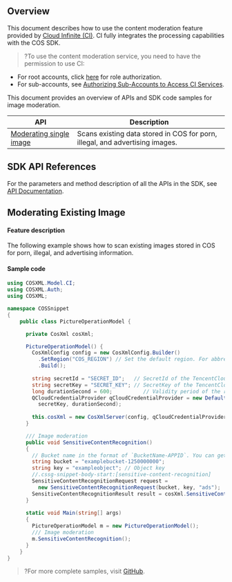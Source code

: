 ## Overview
This document describes how to use the content moderation feature provided by [Cloud Infinite (CI)](https://www.tencentcloud.com/document/product/1045). CI fully integrates the processing capabilities with the COS SDK.

>?To use the content moderation service, you need to have the permission to use CI:
- For root accounts, click [here](https://console.cloud.tencent.com/cam/role/grant?roleName=CI_QCSRole&policyName=QcloudCOSDataFullControl,QcloudAccessForCIRole,QcloudPartAccessForCIRole&principal=eyJzZXJ2aWNlIjoiY2kucWNsb3VkLmNvbSJ9&serviceType=%E6%95%B0%E6%8D%AE%E4%B8%87%E8%B1%A1&s_url=https%3A%2F%2Fconsole.cloud.tencent.com%2Fci) for role authorization.
- For sub-accounts, see [Authorizing Sub-Accounts to Access CI Services](https://intl.cloud.tencent.com/document/product/1045/33450).

This document provides an overview of APIs and SDK code samples for image moderation.

| API | Description |
| -------------------------------| -------------------------------- |
| [Moderating single image](https://intl.cloud.tencent.com/document/product/436/48537) |  Scans existing data stored in COS for porn, illegal, and advertising images. |

## SDK API References

For the parameters and method description of all the APIs in the SDK, see [API Documentation](https://cos-dotnet-sdk-doc-1253960454.file.myqcloud.com/).

## Moderating Existing Image

#### Feature description

The following example shows how to scan existing images stored in COS for porn, illegal, and advertising information.

#### Sample code

[//]: #	".cssg-snippet-sensitive-content-recognition"

```cs
using COSXML.Model.CI;
using COSXML.Auth;
using COSXML;

namespace COSSnippet
{
    public class PictureOperationModel {

      private CosXml cosXml;

      PictureOperationModel() {
        CosXmlConfig config = new CosXmlConfig.Builder()
          .SetRegion("COS_REGION") // Set the default region. For abbreviations of COS regions, visit https://cloud.tencent.com/document/product/436/6224. 
          .Build();
        
        string secretId = "SECRET_ID";   // SecretId of the TencentCloud API. For more information about how to obtain the API key, see https://console.cloud.tencent.com/cam/capi.
        string secretKey = "SECRET_KEY"; // SecretKey of the TencentCloud API. For more information about how to obtain the API key, see https://console.cloud.tencent.com/cam/capi.
        long durationSecond = 600;          // Validity period of the request signature in seconds
        QCloudCredentialProvider qCloudCredentialProvider = new DefaultQCloudCredentialProvider(secretId, 
          secretKey, durationSecond);
        
        this.cosXml = new CosXmlServer(config, qCloudCredentialProvider);
      }

      /// Image moderation
      public void SensitiveContentRecognition()
      {
        // Bucket name in the format of `BucketName-APPID`. You can get APPID by referring to https://console.cloud.tencent.com/developer.
        string bucket = "examplebucket-1250000000";
        string key = "exampleobject"; // Object key
        //.cssg-snippet-body-start:[sensitive-content-recognition]
        SensitiveContentRecognitionRequest request = 
          new SensitiveContentRecognitionRequest(bucket, key, "ads");
        SensitiveContentRecognitionResult result = cosXml.SensitiveContentRecognition(request);
      }
      
      static void Main(string[] args)
      {
        PictureOperationModel m = new PictureOperationModel();
        /// Image moderation
        m.SensitiveContentRecognition();
      }
    }
}
```

> ?For more complete samples, visit [GitHub](https://github.com/tencentyun/cos-snippets/tree/master/dotnet/dist/PictureOperation.cs).
